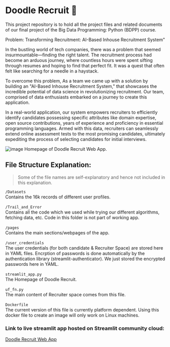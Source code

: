 # Doodle Recruit 👀
This project repository is to hold all the project files and related documents of our final project of the Big Data Programming: Python (BDPP) course.

Problem:
Transforming Recruitment: AI-Based Inhouse Recruitment System"

In the bustling world of tech companies, there was a problem that seemed insurmountable—finding the right talent. The recruitment process had become an arduous journey, where countless hours were spent sifting through resumes and hoping to find that perfect fit. It was a quest that often felt like searching for a needle in a haystack.

To overcome this problem, As a team we came up with a solution by building an "AI-Based Inhouse Recruitment System," that showcases the incredible potential of data science in revolutionizing recruitment. Our team, comprised of data enthusiasts embarked on a journey to create this application.

In a real-world application, our system empowers recruiters to efficiently identify candidates possessing specific attributes like domain expertise, open source contributions, years of experience and proficiency in essential programming languages. Armed with this data, recruiters can seamlessly extend online assessment tests to the most promising candidates, ultimately expediting the process of selecting candidates for initial interviews.

![image](https://github.com/Big-Data-Programming/bdp_apr23_exam-bdp_apr23_1/assets/43603441/179f5589-6cff-4d99-9383-4161d18bb2be)
Homepage of Doodle Recruit Web App.

## File Structure Explanation:
>Some of the file names are self-explanatory and hence not included in this explanation.

`/Datasets`<br>Contains the 16k records of different user profiles.<br><br>
`/Trail_and_Error`<br>Contains all the code which we used while trying our different algorithms, fetching data, etc. Code in this folder is not part of working app.<br><br>
`/pages`<br>Contains the main sections/webpages of the app.<br><br>
`/user_credentials`<br>The user credentials (for both candidate & Recruiter Space) are stored here in YAML files. Encrption of passwords is done automatically by the authentication library (streamlit-authenticator). We just stored the encrypted passwords here in YAML.<br><br>
`streamlit_app.py`<br>The Homepage of Doodle Recruit.<br><br>
`uf_fn.py`<br>The main content of Recruiter space comes from this file.<br><br>
`Dockerfile`<br>The current version of this file is currently platform dependent. Using this docker file to create an image will only work on Linux machines.

### Link to live streamlit app hosted on Streamlit community cloud:
[Doodle Recruit Web App](https://doodle-project-j3wmuu4m34cfczs9etid72.streamlit.app/)
